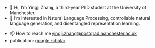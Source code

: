 - 👋 Hi, I’m Yingji Zhang, a third-year PhD student at the University of Manchester.
- 👀 I’m interested in Natural Language Processing, controllable natural language generation, and disentangled representation learning.
<!-- - 🌱 I’m currently learning 
- 💞️ I’m looking to collaborate on ... -->
- 📫 How to reach me yingji.zhang@postgrad.manchester.ac.uk
- publication: [google scholar](https://scholar.google.com/citations?user=VyfR-JgAAAAJ&hl=en)

<!---
SnowYJ/SnowYJ is a ✨ special ✨ repository because its `README.md` (this file) appears on your GitHub profile.
You can click the Preview link to take a look at your changes.
--->
